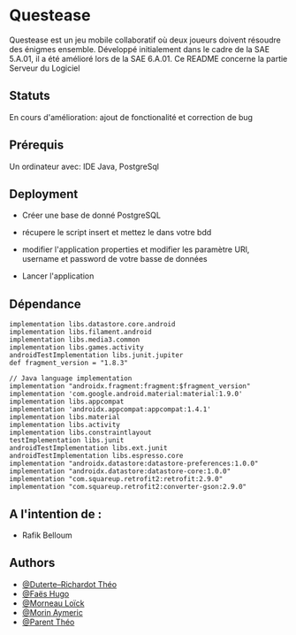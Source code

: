 # Questease

Questease est un jeu mobile collaboratif où deux joueurs doivent résoudre des énigmes ensemble. Développé initialement dans le cadre de la SAE 5.A.01, il a été amélioré lors de la SAE 6.A.01.
Ce README concerne la partie Serveur du Logiciel


## Statuts

En cours d'amélioration: ajout de fonctionalité et correction de bug
## Prérequis

Un ordinateur avec:
IDE Java, 
PostgreSql


## Deployment

- Créer une base de donné PostgreSQL

- récupere le script insert et mettez le dans votre bdd

- modifier l'application properties et modifier les paramètre URl, username et password de votre basse de données

- Lancer l'application




## Dépendance
    implementation libs.datastore.core.android
    implementation libs.filament.android
    implementation libs.media3.common
    implementation libs.games.activity
    androidTestImplementation libs.junit.jupiter
    def fragment_version = "1.8.3"

    // Java language implementation
    implementation "androidx.fragment:fragment:$fragment_version"
    implementation 'com.google.android.material:material:1.9.0'
    implementation libs.appcompat
    implementation 'androidx.appcompat:appcompat:1.4.1'
    implementation libs.material
    implementation libs.activity
    implementation libs.constraintlayout
    testImplementation libs.junit
    androidTestImplementation libs.ext.junit
    androidTestImplementation libs.espresso.core
    implementation "androidx.datastore:datastore-preferences:1.0.0"
    implementation "androidx.datastore:datastore-core:1.0.0"
    implementation "com.squareup.retrofit2:retrofit:2.9.0"
    implementation "com.squareup.retrofit2:converter-gson:2.9.0"
## A l'intention de :

- Rafik Belloum
## Authors

- [ @Duterte–Richardot Théo](https://github.com/Arirou)
- [ @Faës Hugo](https://github.com/TWP444)
- [ @Morneau Loïck]( https://github.com/Rafale2000 )
- [ @Morin Aymeric](https://github.com/Aymeric0000)
- [ @Parent Théo](https://github.com/letheos)

